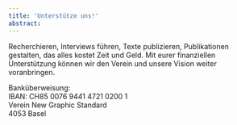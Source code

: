 ```yaml
---
title: 'Unterstütze uns!'
abstract:
---
```


Recherchieren, Interviews führen, Texte publizieren, Publikationen gestalten, das alles kostet Zeit und Geld. Mit eurer finanziellen Unterstützung können wir den Verein und unsere Vision weiter voranbringen.

Banküberweisung: <br>
IBAN: CH85 0076 9441 4721 0200 1 <br>
Verein New Graphic Standard <br>
4053 Basel
